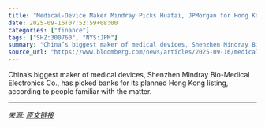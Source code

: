 ```yaml
---
title: "Medical-Device Maker Mindray Picks Huatai, JPMorgan for Hong Kong Listing"
date: 2025-09-16T07:52:59+08:00
categories: ["finance"]
tags: ["SHZ:300760", "NYS:JPM"]
summary: "China’s biggest maker of medical devices, Shenzhen Mindray Bio-Medical Electronics Co., has picked banks for its planned Hong Kong listing, according to people familiar with the matter."
source_url: "https://www.bloomberg.com/news/articles/2025-09-16/medical-device-maker-mindray-picks-huatai-jpmorgan-for-hong-kong-listing"
---
```


China’s biggest maker of medical devices, Shenzhen Mindray Bio-Medical Electronics Co., has picked banks for its planned Hong Kong listing, according to people familiar with the matter.

---

*来源: [原文链接](https://www.bloomberg.com/news/articles/2025-09-16/medical-device-maker-mindray-picks-huatai-jpmorgan-for-hong-kong-listing)*
